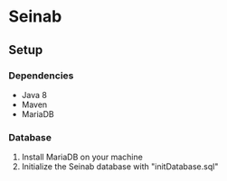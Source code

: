 # Seinab
## Setup
### Dependencies
* Java 8
* Maven
* MariaDB

### Database
1. Install MariaDB on your machine
2. Initialize the Seinab database with "initDatabase.sql"